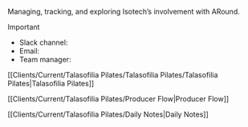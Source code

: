 Managing, tracking, and exploring Isotech’s involvement with ARound.

  

> [!important]
> 
> - Slack channel:
> - Email:
> - Team manager:

  

[[Clients/Current/Talasofilia Pilates/Talasofilia Pilates/Talasofilia Pilates|Talasofilia Pilates]]

[[Clients/Current/Talasofilia Pilates/Producer Flow|Producer Flow]]

[[Clients/Current/Talasofilia Pilates/Daily Notes|Daily Notes]]